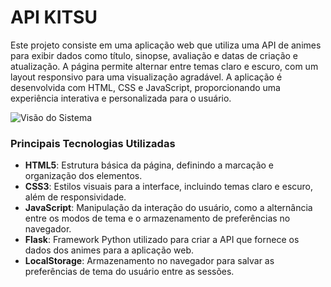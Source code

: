 # API KITSU  
Este projeto consiste em uma aplicação web que utiliza uma API de animes para exibir dados como título, sinopse, avaliação e datas de criação e atualização. A página permite alternar entre temas claro e escuro, com um layout responsivo para uma visualização agradável. A aplicação é desenvolvida com HTML, CSS e JavaScript, proporcionando uma experiência interativa e personalizada para o usuário.

![Visão do Sistema](https://github.com/user-attachments/assets/0340d059-b296-4153-869b-87fdf01d77a1)


### **Principais Tecnologias Utilizadas**  
- **HTML5**: Estrutura básica da página, definindo a marcação e organização dos elementos.  
- **CSS3**: Estilos visuais para a interface, incluindo temas claro e escuro, além de responsividade.  
- **JavaScript**: Manipulação da interação do usuário, como a alternância entre os modos de tema e o armazenamento de preferências no navegador.  
- **Flask**: Framework Python utilizado para criar a API que fornece os dados dos animes para a aplicação web.  
- **LocalStorage**: Armazenamento no navegador para salvar as preferências de tema do usuário entre as sessões.



